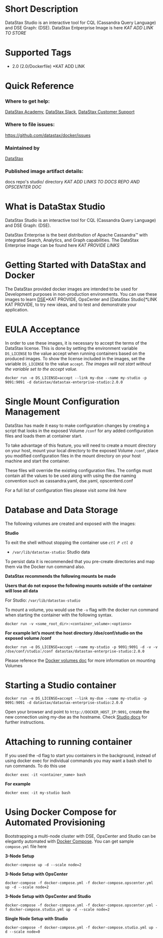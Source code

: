 # Short Description
DataStax Studio is an interactive tool for CQL (Cassandra Query Language) and DSE Graph: (DSE). DataStax Entperprise Image is here *KAT ADD LINK TO STORE*

# Supported Tags
* 2.0 (2.0/Dockerfile) *KAT ADD  LINK

# Quick Reference 
### Where to get help:
[DataStax Academy](https://academy.datastax.com/), [DataStax Slack](https://academy.datastax.com/slack), [DataStax Customer Support](https://support.datastax.com)

### Where to file issues:
https://github.com/datastax/docker/issues

### Maintained by 
[DataStax](https://www.datastax.com/) 

### Published image artifact details:
docs repo's studio/ directory *KAT ADD LINKS TO DOCS REPO AND OPSCENTER DOC*

# What is DataStax Studio

DataStax Studio is an interactive tool for CQL (Cassandra Query Language) and DSE Graph: (DSE). 

DataStax Enterprise is the best distribution of Apache Cassandra™ with integrated Search, Analytics, and Graph capabilities. The DataStax Enterprise image can be found here *KAT PROVIDE LINKS*

# Getting Started with DataStax and Docker

The DataStax provided docker images are intended to be used for Development purposes in non-production environments. You can use these images to learn [DSE](LINK)*KAT PROVIDE, OpsCenter and [DataStax Studio]*LINK KAT PROVIDE, to try new ideas, and to test and demonstrate your application.


# EULA Acceptance
In order to use these images, it is necessary to accept the terms of the DataStax license. This is done by setting the environment variable `DS_LICENSE` to the value accept when running containers based on the produced images. To show the license included in the images, set the variable `DS_LICENSE` to the value `accept`. *The images will not start without the variable set to the accept value.*

```
docker run -e DS_LICENSE=accept --link my-dse --name my-studio -p 9091:9091 -d datastax/datastax-enterprise-studio:2.0.0

```

# Single Mount Configuration Management

DataStax has made it easy to make configuration changes by creating a script that looks in the exposed Volume `/conf` for any added configuration files and loads them at container start. 

To take advantage of this feature, you will need to create a mount directory on your host, mount your local directory to the exposed Volume `/conf`, place you modified configuration files in the mount directory on your host machine and start the container. 

These files will override the existing configuration files.  The configs must contain all the values to be used along with using the dse naming convention such as cassandra.yaml, dse.yaml, opscenterd.conf 

For a full list of configuration files please visit *some link here*

 # Database and Data Storage

The following volumes are created and exposed with the images:  

**Studio**

To exit the shell without stopping the container use *`ctl P ctl Q`*

* `/var/lib/datastax-studio`: Studio data

To persist data it is recommended that you pre-create directories and map them via the Docker run command also.

**DataStax recommends the following mounts be made** 

**Users that do not expose the following mounts outside of the container will lose all data**

For Studio: `/var/lib/datastax-studio`


To mount a volume, you would use the `-v` flag with the docker run command when starting the container with the following syntax.  

```
docker run -v <some_root_dir>:<container_volume>:<options>
```
**For example let’s mount the host directory /dse/conf/studio on the exposed volume /conf**

```
docker run -e DS_LICENSE=accept --name my-studio -p 9091:9091 -d -v -v /dse/conf/studio:/conf datastax/datastax-enterprise-studio:2.0.0

```

Please referece the [Docker volumes doc](https://docs.docker.com/engine/tutorials/dockervolumes/#mount-a-host-directory-as-a-data-volume) for more information on mounting Volumes


# Starting a Studio container

```
docker run -e DS_LICENSE=accept --link my-dse --name my-studio -p 9091:9091 -d datastax/datastax-enterprise-studio:2.0.0
```

Open your browser and point to `http://DOCKER_HOST_IP:9091`, create the new connection using my-dse as the hostname. Check [Studio docs](http://docs.datastax.com/en/dse/5.1/dse-dev/datastax_enterprise/studio/stdToc.html) for further instructions.


# Attaching to running container

If you used the -d flag to start you containers in the background, instead of using docker exec for individual commands you may want a bash shell to run commands. To do this use 

```
docker exec -it <container_name> bash
```

**For example**

```
docker exec -it my-studio bash
```

# Using Docker Compose for Automated Provisioning

Bootstrapping a multi-node cluster with DSE, OpsCenter and Studio can be elegantly automated with [Docker Compose](https://docs.docker.com/compose/). You can get sample `compose.yml` file here *<link to>*

**3-Node Setup**

```
docker-compose up -d --scale node=2
```

**3-Node Setup with OpsCenter**

```
docker-compose -f docker-compose.yml -f docker-compose.opscenter.yml up -d --scale node=2
```

**3-Node Setup with OpsCenter and Studio**

```
docker-compose -f docker-compose.yml -f docker-compose.opscenter.yml -f docker-compose.studio.yml up -d --scale node=2
```

**Single Node Setup with Studio**

```
docker-compose -f docker-compose.yml -f docker-compose.studio.yml up -d --scale node=0
```

